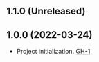 ## 1.1.0 (Unreleased)

## 1.0.0 (2022-03-24)
- Project initialization. [GH-1](https://github.com/terraform-alicloud-modules/terraform-alicloud-cen-transit-router/pull/1)
